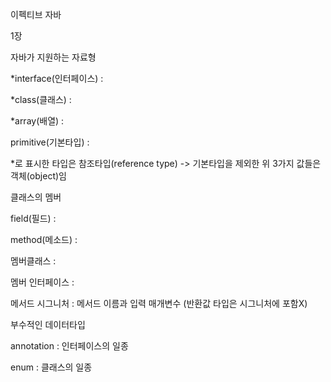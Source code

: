 이펙티브 자바

1장 

자바가 지원하는 자료형 

*interface(인터페이스) : 

*class(클래스) : 

*array(배열) : 

primitive(기본타입) : 


*로 표시한 타입은 참조타입(reference type)
-> 기본타입을 제외한 위 3가지 값들은 객체(object)임 

클래스의 멤버

field(필드) : 

method(메소드) : 

멤버클래스 : 

멤버 인터페이스 :

메서드 시그니처 : 메서드 이름과 입력 매개변수 (반환값 타입은 시그니처에 포함X)


부수적인 데이터타입 

annotation : 인터페이스의 일종

enum : 클래스의 일종 